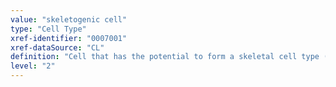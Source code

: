 ```yaml
---
value: "skeletogenic cell"
type: "Cell Type"
xref-identifier: "0007001"
xref-dataSource: "CL"
definition: "Cell that has the potential to form a skeletal cell type (e.g. cells in periosteum, cells in marrow) and produce extracellular matrix (often mineralized) and skeletal tissue (often mineralized).|Needs logical definition. Should be capable_of skeletal system morphogenesis? or skeletal tissue development? needs to be added to GO. NOTES:a cell type of the early embryo (see also: mesenchymal cells) that will give rise to mineralized connective tissue. Scleroblasts can differentiate into osteoblasts (bone-forming cells), chondroblasts (cartilage-forming cells), odontoblasts (dentin-forming cells), ameloblasts (enamel-forming cells). The mesenchymal cells developing into osteoblasts and chondroblasts are derived from the mesoderm. Those developing into odontoblasts are neural crest cells. Those developing into ameloblasts are derived from the ectoderm. (http://www.copewithcytokines.de/cope.cgi?key=scleroblasts)"
level: "2"
---
```

